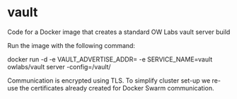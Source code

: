 # vault
Code for a Docker image that creates a standard OW Labs vault server build

Run the image with the following command:

docker run -d -e VAULT_ADVERTISE_ADDR=<server address> -e SERVICE_NAME=vault owlabs/vault server -config=/vault/

Communication is encrypted using TLS. To simplify cluster set-up we re-use the certificates already created for Docker Swarm communication.
